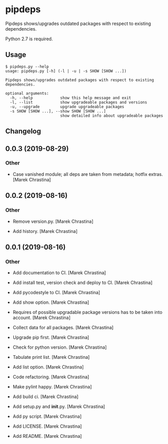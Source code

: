 # pipdeps

Pipdeps shows/upgrades outdated packages with respect to existing dependencies.

Python 2.7 is required.

## Usage

```console
$ pipdeps.py --help
usage: pipdeps.py [-h] (-l | -u | -s SHOW [SHOW ...])

Pipdeps shows/upgrades outdated packages with respect to existing
dependencies.

optional arguments:
  -h, --help            show this help message and exit
  -l, --list            show upgradeable packages and versions
  -u, --upgrade         upgrade upgradeable packages
  -s SHOW [SHOW ...], --show SHOW [SHOW ...]
                        show detailed info about upgradeable packages
```

## Changelog


## 0.0.3 (2019-08-29)

### Other

* Case vanished module; all deps are taken from metadata; hotfix extras. [Marek Chrastina]


## 0.0.2 (2019-08-16)

### Other

* Remove version.py. [Marek Chrastina]

* Add history. [Marek Chrastina]


## 0.0.1 (2019-08-16)

### Other

* Add documentation to CI. [Marek Chrastina]

* Add install test, version check and deploy to CI. [Marek Chrastina]

* Add pycodestyle to CI. [Marek Chrastina]

* Add show option. [Marek Chrastina]

* Requires of possible upgradable package versions has to be taken into account. [Marek Chrastina]

* Collect data for all packages. [Marek Chrastina]

* Upgrade pip first. [Marek Chrastina]

* Check for python version. [Marek Chrastina]

* Tabulate print list. [Marek Chrastina]

* Add list option. [Marek Chrastina]

* Code refactoring. [Marek Chrastina]

* Make pylint happy. [Marek Chrastina]

* Add build ci. [Marek Chrastina]

* Add setup.py and __init__.py. [Marek Chrastina]

* Add py script. [Marek Chrastina]

* Add LICENSE. [Marek Chrastina]

* Add README. [Marek Chrastina]


